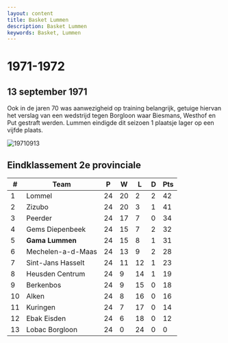 ```yaml
---
layout: content
title: Basket Lummen
description: Basket Lummen
keywords: Basket, Lummen
---
```


# 1971-1972

## 13 september 1971

Ook in de jaren 70 was aanwezigheid op training belangrijk, getuige hiervan het verslag van een wedstrijd tegen Borgloon waar Biesmans, Westhof en Put gestraft werden.
Lummen eindigde dit seizoen 1 plaatsje lager op een vijfde plaats.

![19710913](/club/geschiedenis/1971-1972/19710913.gif)

## Eindklassement 2e provinciale

| #  | Team               | P  | W  | L  | D | Pts |
|----|--------------------|----|----|----|---|----|
| 1  | Lommel             | 24 | 20 | 2  | 2 | 42 |
| 2  | Zizubo             | 24 | 20 | 3  | 1 | 41 |
| 3  | Peerder            | 24 | 17 | 7  | 0 | 34 |
| 4  | Gems Diepenbeek    | 24 | 15 | 7  | 2 | 32 |
| 5  | **Gama Lummen**    | 24 | 15 | 8  | 1 | 31 |
| 6  | Mechelen-a-d-Maas  | 24 | 13 | 9  | 2 | 28 |
| 7  | Sint-Jans Hasselt  | 24 | 11 | 12 | 1 | 23 |
| 8  | Heusden Centrum    | 24 | 9  | 14 | 1 | 19 |
| 9  | Berkenbos          | 24 | 9  | 15 | 0 | 18 |
| 10 | Alken              | 24 | 8  | 16 | 0 | 16 |
| 11 | Kuringen           | 24 | 7  | 17 | 0 | 14 |
| 12 | Ebak Eisden        | 24 | 6  | 18 | 0 | 12 |
| 13 | Lobac Borgloon     | 24 | 0  | 24 | 0 | 0  |



